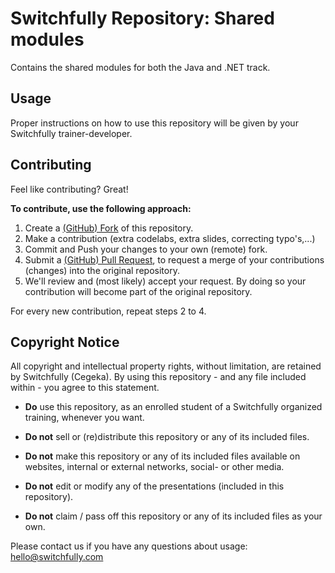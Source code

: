 # Switchfully Repository: Shared modules

Contains the shared modules for both the Java and .NET track.

## Usage

Proper instructions on how to use this repository will be given by your Switchfully trainer-developer.

## Contributing

Feel like contributing? Great!

**To contribute, use the following approach:**

1. Create a [(GitHub) Fork](https://help.github.com/articles/fork-a-repo/) of this repository.
2. Make a contribution (extra codelabs, extra slides, correcting typo's,...)
3. Commit and Push your changes to your own (remote) fork.
4. Submit a [(GitHub) Pull Request](https://help.github.com/articles/about-pull-requests/), to request a merge of your contributions (changes) into the original repository.
5. We'll review and (most likely) accept your request. By doing so your contribution will become part of the original repository.

For every new contribution, repeat steps 2 to 4. 

## Copyright Notice

All copyright and intellectual property rights, without limitation, are retained by Switchfully (Cegeka). By using this repository - and any file included within - you agree to this statement.

- **Do** use this repository, as an enrolled student of a Switchfully organized training, 
whenever you want.

- **Do not** sell or (re)distribute this repository or any of its included files.
- **Do not** make this repository or any of its included files available on websites, internal or external networks, 
social- or other media.
- **Do not** edit or modify any of the presentations (included in this repository).
- **Do not** claim / pass off this repository or any of its included files as your own.

Please contact us if you have any questions about usage: hello@switchfully.com
